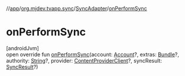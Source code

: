 //[app](../../../index.md)/[org.mjdev.tvapp.sync](../index.md)/[SyncAdapter](index.md)/[onPerformSync](on-perform-sync.md)

# onPerformSync

[androidJvm]\
open override fun [onPerformSync](on-perform-sync.md)(account: [Account](https://developer.android.com/reference/kotlin/android/accounts/Account.html)?, extras: [Bundle](https://developer.android.com/reference/kotlin/android/os/Bundle.html)?, authority: [String](https://kotlinlang.org/api/latest/jvm/stdlib/kotlin/-string/index.html)?, provider: [ContentProviderClient](https://developer.android.com/reference/kotlin/android/content/ContentProviderClient.html)?, syncResult: [SyncResult](https://developer.android.com/reference/kotlin/android/content/SyncResult.html)?)
